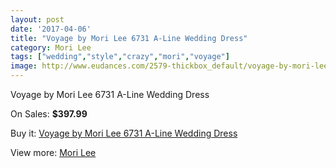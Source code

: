 ```yaml
---
layout: post
date: '2017-04-06'
title: "Voyage by Mori Lee 6731 A-Line Wedding Dress"
category: Mori Lee
tags: ["wedding","style","crazy","mori","voyage"]
image: http://www.eudances.com/2579-thickbox_default/voyage-by-mori-lee-6731-a-line-wedding-dress.jpg
---
```

Voyage by Mori Lee 6731 A-Line Wedding Dress

On Sales: **$397.99**
<a href="https://www.eudances.com/en/mori-lee/860-voyage-by-mori-lee-6731-a-line-wedding-dress.html"><amp-img layout="responsive" width="600" height="600" src="//www.eudances.com/2579-thickbox_default/voyage-by-mori-lee-6731-a-line-wedding-dress.jpg" alt="Voyage by Mori Lee 6731 A-Line Wedding Dress 0" /></a>
<a href="https://www.eudances.com/en/mori-lee/860-voyage-by-mori-lee-6731-a-line-wedding-dress.html"><amp-img layout="responsive" width="600" height="600" src="//www.eudances.com/2581-thickbox_default/voyage-by-mori-lee-6731-a-line-wedding-dress.jpg" alt="Voyage by Mori Lee 6731 A-Line Wedding Dress 1" /></a>
<a href="https://www.eudances.com/en/mori-lee/860-voyage-by-mori-lee-6731-a-line-wedding-dress.html"><amp-img layout="responsive" width="600" height="600" src="//www.eudances.com/2580-thickbox_default/voyage-by-mori-lee-6731-a-line-wedding-dress.jpg" alt="Voyage by Mori Lee 6731 A-Line Wedding Dress 2" /></a>

Buy it: [Voyage by Mori Lee 6731 A-Line Wedding Dress](https://www.eudances.com/en/mori-lee/860-voyage-by-mori-lee-6731-a-line-wedding-dress.html "Voyage by Mori Lee 6731 A-Line Wedding Dress")

View more: [Mori Lee](https://www.eudances.com/en/9-mori-lee "Mori Lee")